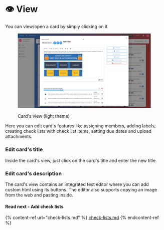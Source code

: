 # 👁 View

You can view/open a card by simply clicking on it

<figure><img src="../.gitbook/assets/harmony_view_card_14_light.png" alt=""><figcaption><p>Card's view (light theme)</p></figcaption></figure>

Here you can edit card's features like assigning members, adding labels, creating check lists with check list items, setting due dates and upload attachments.

### Edit card's title

Inside the card's view, just click on the card's title and enter the new title.

### Edit card's description

The card's view contains an integrated text editor where you can add custom html using its buttons. The editor also supports copying an image from the web and pasting inside.

#### Read next - Add check lists

{% content-ref url="check-lists.md" %}
[check-lists.md](check-lists.md)
{% endcontent-ref %}
